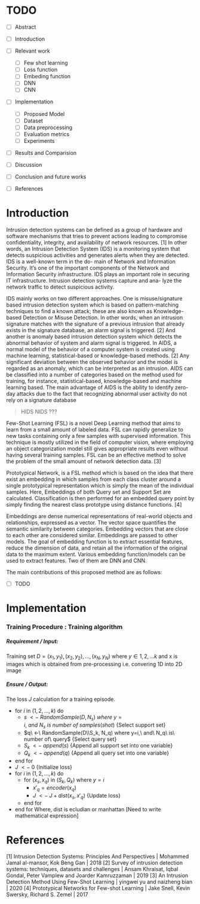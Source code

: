 
# TODO

- [ ] Abstract
- [ ] Introduction
- [ ] Relevant work
	- [ ] Few shot learning
	- [ ] Loss function
	- [ ] Embeding function
	- [ ] DNN 
	- [ ] CNN
- [ ] Implementation
	- [ ] Proposed Model
	- [ ] Dataset
	- [ ] Data preprocessing
	- [ ] Evaluation metrics
	- [ ] Experiments
- [ ] Results and Comparision
- [ ] Discussion
- [ ] Conclusion and future works
- [ ] References


# Introduction
Intrusion detection systems can be defined as a group of hardware and software
mechanisms that tries to prevent actions leading to compromise confidentiality,
integrity, and availability of network resources. [1] In other words, an Intrusion
Detection System (IDS) is a monitoring system that detects suspicious activities
and generates alerts when they are detected. IDS is a well-known term in the do-
main of Network and Information Security. It’s one of the important components
of the Network and Information Security infrastructure. IDS plays an important
role in securing IT infrastructure. Intrusion detection systems capture and ana-
lyze the network traffic to detect suspicious activity.

IDS mainly works on two different approaches. One is misuse/signature based intrusion detection system which is based on pattern-matching techniques to find a known attack; these are also known as Knowledge-based Detection or Misuse Detection. In other words, when an intrusion signature matches with the signature of a previous intrusion that already exists in the signature database, an alarm signal is triggered. [2] And another is anomaly based intrusion detection system which detects the abnormal behavior of system and alarm signal is triggered. In AIDS, a normal model of the behavior of a computer system is created using machine learning, statistical-based or knowledge-based methods. [2] Any significant deviation between the observed behavior and the model is regarded as an anomaly, which can be interpreted as an intrusion. AIDS can be classified into a number of categories based on the method used for training, for instance, statistical-based, knowledge-based and machine learning based. The main advantage of AIDS is the ability to identify zero-day attacks due to the fact that recognizing abnormal user activity do not rely on a signature database

> HIDS NIDS ???

Few-Shot Learning (FSL) is a novel Deep Learning method that aims to learn from a small amount of labeled data. FSL can rapidly generalize to new tasks containing only a few samples with supervised information. This technique is mostly utilized in the field of computer vision, where employing an object categorization model still gives appropriate results even without having several training samples. FSL can be an effective method to solve the problem of the small amount of network detection data. [3]

Prototypical Network, is a FSL method which is based on the idea that there exist an embedding in which samples from each class cluster around a single prototypical representation which is simply the mean of the individual samples. Here, Embeddings of both Query set and Support Set are calculated. Classification is then performed for an embedded query point by simply finding the nearest class prototype using distance functions. [4] 

Embeddings are dense numerical representations of real-world objects and relationships, expressed as a vector. The vector space quantifies the semantic similarity between categories. Embedding vectors that are close to each other are considered similar. Embeddings are passed to other models. 
The goal of embedding function is to extract essential features, reduce the dimension of data, and retain all the information of the original data to the maximum extent. Various embedding function/models can be used to extract features. Two of them are DNN and CNN.

The main contributions of this proposed method are as follows:
- [ ] TODO


# Implementation

### Training Procedure : Training algorithm
##### Requirement / Input:
Training set $D={(x_1, y_1), (x_2, y_2), ... , (x_N, y_N)}$ where $y \in {1, 2, ... k}$ and x is images which is obtained from pre-processing i.e. convering 1D into 2D image
##### Ensure / Output:
The loss $J$ calculation for a training episode.
- for $i$ in $(1, 2, ..., k)$ do
	- $s\ <-\ RandomSample(D, N_s)\ where\ y = i,\ and\ N_s\ is\ number\ of\ samples(shot)$ {Select support set}
	- $q\ <-\ RandomSample(D\\S_k, N_q) where y=i,\ and\ N_q\ is\ number of\ query$ {Select query set}
	- $S_k\ <-\ append(s)$ {Append all support set into one variable}
	- $Q_k\ <-\ append(q)$ {Append all query set into one variable}
 - end for
 - $J\ <-\ 0$ {Initialize loss}
 - for $i$ in $(1, 2, ..., k)$ do
	 - for $(x_s, x_q)$ in ($S_k, Q_k$) where $y=i$
		 - $x'_q = encoder(x_q)$
		 - $J\ <-\ J + dist(x_s, x'_q)$ {Update loss}
	 - end for
 - end for
 Where,
 dist is ecludian or manhattan [Need to write mathematical expression]


# References
[1] Intrusion Detection Systems: Principles And Perspectives | Mohammed Jamal al-mansor, Kok Beng Gan | 2018
[2] Survey of intrusion detection systems: techniques, datasets and challenges | Ansam Khraisat, Iqbal Gondal, Peter Vamplew and Joarder Kamruzzaman | 2019
[3] An Intrusion Detection Method Using Few-Shot Learning | yingwei yu and naizheng bian | 2020
[4] Prototypical Networks for Few-shot Learning | Jake Snell, Kevin Swersky, Richard S. Zemel | 2017

